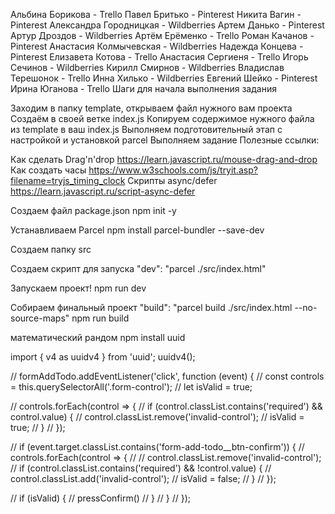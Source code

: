 Альбина Борикова - Trello
Павел Бритько - Pinterest
Никита Вагин - Pinterest
Александра Городницкая - Wildberries
Артем Данько - Pinterest
Артур Дроздов - Wildberries
Артём Ерёменко - Trello
Роман Качанов - Pinterest
Анастасия Колмычевская - Wildberries
Надежда Концева - Pinterest
Елизавета Котова - Trello
Анастасия Сергиеня - Trello
Игорь Сечинов - Wildberries
Кирилл Смирнов - Wildberries
Владислав Терешонок - Trello
Инна Хилько - Wildberries
Евгений Шейко - Pinterest
Ирина Юганова - Trello
Шаги для начала выполнения задания

Заходим в папку template, открываем файл нужного вам проекта
Создаём в своей ветке index.js
Копируем содержимое нужного файла из template в ваш index.js
Выполняем подготовительный этап с настройкой и установкой parcel
Выполняем задание
Полезные ссылки:

Как сделать Drag'n'drop https://learn.javascript.ru/mouse-drag-and-drop
Как создать часы https://www.w3schools.com/js/tryit.asp?filename=tryjs_timing_clock
Скрипты async/defer https://learn.javascript.ru/script-async-defer

Создаем файл package.json
npm init -y

Устанавливаем Parcel
npm install parcel-bundler --save-dev

Создаем папку src

Создаем скрипт для запуска
"dev": "parcel ./src/index.html"

Запускаем проект!
npm run dev

Собираем финальный проект
"build": "parcel build ./src/index.html --no-source-maps"
npm run build

математический рандом
npm install uuid

import { v4 as uuidv4 } from 'uuid';
uuidv4();

// formAddTodo.addEventListener('click', function (event) {
//   const controls = this.querySelectorAll('.form-control');
//   let isValid = true;

//   controls.forEach(control => {
//     if (control.classList.contains('required') && control.value) {
//       control.classList.remove('invalid-control');
//       isValid = true;
//     }
//   });

//   if (event.target.classList.contains('form-add-todo__btn-confirm')) {
//     controls.forEach(control => {
//       // control.classList.remove('invalid-control');
//       if (control.classList.contains('required') && !control.value) {
//         control.classList.add('invalid-control');
//         isValid = false;
//       }
//     });

//     if (isValid) {
//       pressConfirm()
//     }
//   }
// });